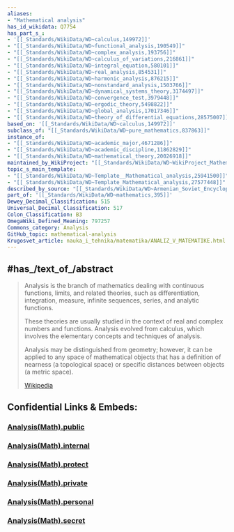 ```yaml
---
aliases:
- "Mathematical analysis"
has_id_wikidata: Q7754
has_part_s_:
- '[[_Standards/WikiData/WD~calculus,149972]]'
- "[[_Standards/WikiData/WD~functional_analysis,190549]]"
- "[[_Standards/WikiData/WD~complex_analysis,193756]]"
- "[[_Standards/WikiData/WD~calculus_of_variations,216861]]"
- "[[_Standards/WikiData/WD~integral_equation,580101]]"
- "[[_Standards/WikiData/WD~real_analysis,854531]]"
- "[[_Standards/WikiData/WD~harmonic_analysis,876215]]"
- "[[_Standards/WikiData/WD~nonstandard_analysis,1503766]]"
- "[[_Standards/WikiData/WD~dynamical_systems_theory,3174497]]"
- "[[_Standards/WikiData/WD~convergence_test,3979448]]"
- "[[_Standards/WikiData/WD~ergodic_theory,5498822]]"
- "[[_Standards/WikiData/WD~global_analysis,17017346]]"
- "[[_Standards/WikiData/WD~theory_of_differential_equations,28575007]]"
based_on: '[[_Standards/WikiData/WD~calculus,149972]]'
subclass_of: "[[_Standards/WikiData/WD~pure_mathematics,837863]]"
instance_of:
- "[[_Standards/WikiData/WD~academic_major,4671286]]"
- "[[_Standards/WikiData/WD~academic_discipline,11862829]]"
- "[[_Standards/WikiData/WD~mathematical_theory,20026918]]"
maintained_by_WikiProject: "[[_Standards/WikiData/WD~WikiProject_Mathematics,8487137]]"
topic_s_main_template:
- "[[_Standards/WikiData/WD~Template__Mathematical_analysis,25941500]]"
- "[[_Standards/WikiData/WD~Template_Mathematical_analysis,27577448]]"
described_by_source: "[[_Standards/WikiData/WD~Armenian_Soviet_Encyclopedia,_vol._7,123625363]]"
part_of: '[[_Standards/WikiData/WD~mathematics,395]]'
Dewey_Decimal_Classification: 515
Universal_Decimal_Classification: 517
Colon_Classification: B3
OmegaWiki_Defined_Meaning: 797257
Commons_category: Analysis
GitHub_topic: mathematical-analysis
Krugosvet_article: nauka_i_tehnika/matematika/ANALIZ_V_MATEMATIKE.html
---
```


## #has_/text_of_/abstract 

> Analysis is the branch of mathematics dealing with continuous functions, limits, and related theories, 
> such as differentiation, integration, measure, infinite sequences, series, and analytic functions.
>
> These theories are usually studied in the context of real and complex numbers and functions. 
> Analysis evolved from calculus, which involves the elementary concepts and techniques of analysis.
>
> Analysis may be distinguished from geometry; 
> however, it can be applied to any space of mathematical objects that has a definition of nearness 
> (a topological space) or specific distances between objects  (a metric space).
>
> [Wikipedia](https://en.wikipedia.org/wiki/Mathematical%20analysis)


## Confidential Links & Embeds: 

### [Analysis(Math).public](/_public\Mathematics/Analysis(Math).public.md) 

### [Analysis(Math).internal](/_internal\Mathematics/Analysis(Math).internal.md) 

### [Analysis(Math).protect](/_protect\Mathematics/Analysis(Math).protect.md) 

### [Analysis(Math).private](/_private\Mathematics/Analysis(Math).private.md) 

### [Analysis(Math).personal](/_personal\Mathematics/Analysis(Math).personal.md) 

### [Analysis(Math).secret](/_secret\Mathematics/Analysis(Math).secret.md)

